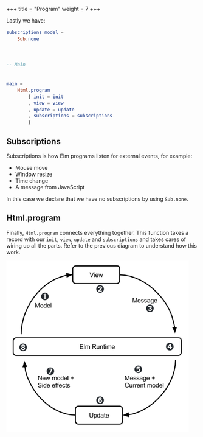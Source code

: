 +++
title       = "Program"
weight      = 7
+++

Lastly we have:

```elm
subscriptions model =
    Sub.none



-- Main


main =
    Html.program
        { init = init
        , view = view
        , update = update
        , subscriptions = subscriptions
        }
```

## Subscriptions

Subscriptions is how Elm programs listen for external events, for example:

- Mouse move
- Window resize
- Time change
- A message from JavaScript

In this case we declare that we have no subscriptions by using `Sub.none`.

## Html.program

Finally, `Html.program` connects everything together. This function takes a record with our `init`, `view`, `update` and `subscriptions` and takes cares of wiring up all the parts. Refer to the previous diagram to understand how this work.

<img src="./diagram.png" width="480px" />